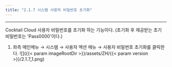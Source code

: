 ```yaml
---
title: "2.1.7 시스템 사용자 비밀번호 초기화"
---
```


---

Cocktail Cloud 사용자 비밀번호를 초기화 하는 기능이다. (초기화 후 제공받는 초기 비밀번호는 'Pass0000'이다.)

1. 좌측 메인메뉴 → 시스템 → 사용자 액션 메뉴 → 사용자 비밀번호 초기화를 클릭한다.
![]({{< param imageRootDir >}}/assets/ZH/{{< param version >}}/2.1.7_1.png)

